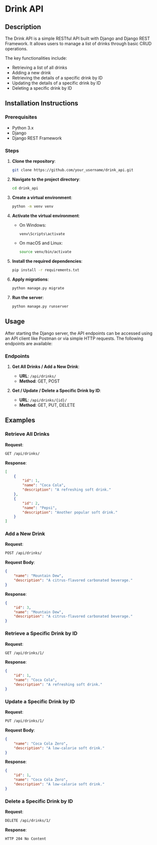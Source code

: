 # Drink API

## Description

The Drink API is a simple RESTful API built with Django and Django REST Framework. It allows users to manage a list of drinks through basic CRUD operations. 

The key functionalities include: 
- Retrieving a list of all drinks
- Adding a new drink
- Retrieving the details of a specific drink by ID
- Updating the details of a specific drink by ID
- Deleting a specific drink by ID

## Installation Instructions

### Prerequisites

- Python 3.x
- Django
- Django REST Framework

### Steps

1. **Clone the repository**:
    ```bash
    git clone https://github.com/your_username/drink_api.git
    ```
   
2. **Navigate to the project directory**:
    ```bash
    cd drink_api
    ```

3. **Create a virtual environment**:
    ```bash
    python -m venv venv
    ```

4. **Activate the virtual environment**:
    - On Windows:
      ```bash
      venv\Scripts\activate
      ```
    - On macOS and Linux:
      ```bash
      source venv/bin/activate
      ```

5. **Install the required dependencies**:
    ```bash
    pip install -r requirements.txt
    ```

6. **Apply migrations**:
    ```bash
    python manage.py migrate
    ```

7. **Run the server**:
    ```bash
    python manage.py runserver
    ```

## Usage

After starting the Django server, the API endpoints can be accessed using an API client like Postman or via simple HTTP requests. The following endpoints are available:

### Endpoints

1. **Get All Drinks / Add a New Drink**:
    - **URL**: `/api/drinks/`
    - **Method**: GET, POST

2. **Get / Update / Delete a Specific Drink by ID**:
    - **URL**: `/api/drinks/{id}/`
    - **Method**: GET, PUT, DELETE

## Examples

### Retrieve All Drinks

**Request**:
```bash
GET /api/drinks/
```

**Response**:
```json
[
    {
        "id": 1,
        "name": "Coca Cola",
        "description": "A refreshing soft drink."
    },
    {
        "id": 2,
        "name": "Pepsi",
        "description": "Another popular soft drink."
    }
]
```

### Add a New Drink

**Request**:
```bash
POST /api/drinks/
```

**Request Body**:
```json
{
    "name": "Mountain Dew",
    "description": "A citrus-flavored carbonated beverage."
}
```

**Response**:
```json
{
    "id": 3,
    "name": "Mountain Dew",
    "description": "A citrus-flavored carbonated beverage."
}
```

### Retrieve a Specific Drink by ID

**Request**:
```bash
GET /api/drinks/1/
```

**Response**:
```json
{
    "id": 1,
    "name": "Coca Cola",
    "description": "A refreshing soft drink."
}
```

### Update a Specific Drink by ID

**Request**:
```bash
PUT /api/drinks/1/
```

**Request Body**:
```json
{
    "name": "Coca Cola Zero",
    "description": "A low-calorie soft drink."
}
```

**Response**:
```json
{
    "id": 1,
    "name": "Coca Cola Zero",
    "description": "A low-calorie soft drink."
}
```

### Delete a Specific Drink by ID

**Request**:
```bash
DELETE /api/drinks/1/
```

**Response**:
```bash
HTTP 204 No Content
```

